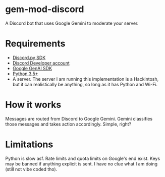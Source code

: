 # gem-mod-discord
A Discord bot that uses Google Gemini to moderate your server.

# Requirements
* [Discord.py SDK](https://pypi.org/project/discord.py/)
* [Discord Developer account](https://discord.com/developers/applications)
* [Google GenAI SDK](https://pypi.org/project/google-genai/)
* [Python 3.5+](https://python.org)
* A server. The server I am running this implementation is a Hackintosh, but it can realistically be anything, so long as it has Python and Wi-Fi.

# How it works
Messages are routed from Discord to Google Gemini. Gemini classifies those messages and takes action accordingly. Simple, right?

# Limitations
Python is slow asf. Rate limits and quota limits on Google's end exist. Keys may be banned if anything explicit is sent. I have no clue what I am doing (still not vibe coded tho).

